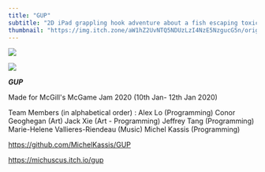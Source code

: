 ```yaml
---
title: "GUP"
subtitle: "2D iPad grappling hook adventure about a fish escaping toxic air (Unity)"
thumbnail: "https://img.itch.zone/aW1hZ2UvNTQ5NDUzLzI4NzE5NzgucG5n/original/3Y9LX5.png"
---
```


![](https://github.com/MichelKassis/GUP)

![](https://img.itch.zone/aW1hZ2UvNTQ5NDUzLzI4NzE5NzgucG5n/original/3Y9LX5.png)

_**GUP**_

Made for McGill's McGame Jam 2020 (10th Jan- 12th Jan 2020)

Team Members (in alphabetical order) :
Alex Lo (Programming)
Conor Geoghegan (Art)
Jack Xie (Art - Programming)
Jeffrey Tang (Programming)
Marie-Helene Vallieres-Riendeau (Music)
Michel Kassis (Programming)

https://github.com/MichelKassis/GUP

https://michuscus.itch.io/gup